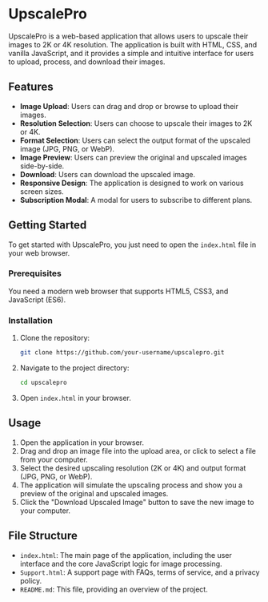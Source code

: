 # UpscalePro

UpscalePro is a web-based application that allows users to upscale their images to 2K or 4K resolution. The application is built with HTML, CSS, and vanilla JavaScript, and it provides a simple and intuitive interface for users to upload, process, and download their images.

## Features

*   **Image Upload**: Users can drag and drop or browse to upload their images.
*   **Resolution Selection**: Users can choose to upscale their images to 2K or 4K.
*   **Format Selection**: Users can select the output format of the upscaled image (JPG, PNG, or WebP).
*   **Image Preview**: Users can preview the original and upscaled images side-by-side.
*   **Download**: Users can download the upscaled image.
*   **Responsive Design**: The application is designed to work on various screen sizes.
*   **Subscription Modal**: A modal for users to subscribe to different plans.

## Getting Started

To get started with UpscalePro, you just need to open the `index.html` file in your web browser.

### Prerequisites

You need a modern web browser that supports HTML5, CSS3, and JavaScript (ES6).

### Installation

1.  Clone the repository:
    ```bash
    git clone https://github.com/your-username/upscalepro.git
    ```
2.  Navigate to the project directory:
    ```bash
    cd upscalepro
    ```
3.  Open `index.html` in your browser.

## Usage

1.  Open the application in your browser.
2.  Drag and drop an image file into the upload area, or click to select a file from your computer.
3.  Select the desired upscaling resolution (2K or 4K) and output format (JPG, PNG, or WebP).
4.  The application will simulate the upscaling process and show you a preview of the original and upscaled images.
5.  Click the "Download Upscaled Image" button to save the new image to your computer.

## File Structure

*   `index.html`: The main page of the application, including the user interface and the core JavaScript logic for image processing.
*   `Support.html`: A support page with FAQs, terms of service, and a privacy policy.
*   `README.md`: This file, providing an overview of the project.
